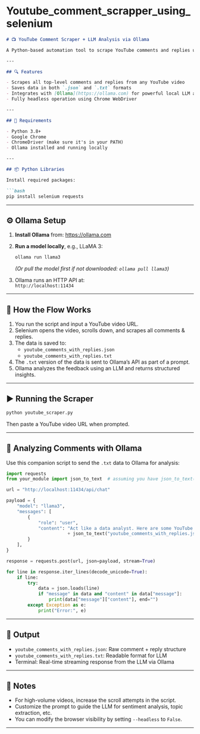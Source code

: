 # Youtube_comment_scrapper_using_selenium



```markdown
# 📺 YouTube Comment Scraper + LLM Analysis via Ollama

A Python-based automation tool to scrape YouTube comments and replies using Selenium, and analyze them with an LLM model (e.g., LLaMA 3) through Ollama's local API.

---

## 🔍 Features

- Scrapes all top-level comments and replies from any YouTube video  
- Saves data in both `.json` and `.txt` formats  
- Integrates with [Ollama](https://ollama.com) for powerful local LLM analysis via API  
- Fully headless operation using Chrome WebDriver  

---

## 🧰 Requirements

- Python 3.8+
- Google Chrome
- ChromeDriver (make sure it's in your PATH)
- Ollama installed and running locally

---

## 📦 Python Libraries

Install required packages:

```bash
pip install selenium requests
```

---

## ⚙️ Ollama Setup

1. **Install Ollama** from: https://ollama.com  
2. **Run a model locally**, e.g., LLaMA 3:

    ```bash
    ollama run llama3
    ```

    *(Or pull the model first if not downloaded: `ollama pull llama3`)*

3. Ollama runs an HTTP API at:  
   `http://localhost:11434`

---

## 🔁 How the Flow Works

1. You run the script and input a YouTube video URL.  
2. Selenium opens the video, scrolls down, and scrapes all comments & replies.  
3. The data is saved to:
   - `youtube_comments_with_replies.json`
   - `youtube_comments_with_replies.txt`
4. The `.txt` version of the data is sent to Ollama’s API as part of a prompt.  
5. Ollama analyzes the feedback using an LLM and returns structured insights.

---

## ▶️ Running the Scraper

```bash
python youtube_scraper.py
```

Then paste a YouTube video URL when prompted.

---

## 🧠 Analyzing Comments with Ollama

Use this companion script to send the `.txt` data to Ollama for analysis:

```python
import requests
from your_module import json_to_text  # assuming you have json_to_text() in a file

url = "http://localhost:11434/api/chat"

payload = {
    "model": "llama3",
    "messages": [
        {
            "role": "user",
            "content": "Act like a data analyst. Here are some YouTube comments and replies. Analyze them:\n\n"
                       + json_to_text("youtube_comments_with_replies.json"),
        }
    ],
}

response = requests.post(url, json=payload, stream=True)

for line in response.iter_lines(decode_unicode=True):
    if line:
        try:
            data = json.loads(line)
            if "message" in data and "content" in data["message"]:
                print(data["message"]["content"], end="")
        except Exception as e:
            print("Error:", e)
```

---

## 📄 Output

- `youtube_comments_with_replies.json`: Raw comment + reply structure  
- `youtube_comments_with_replies.txt`: Readable format for LLM  
- Terminal: Real-time streaming response from the LLM via Ollama

---

## 📌 Notes

- For high-volume videos, increase the scroll attempts in the script.  
- Customize the prompt to guide the LLM for sentiment analysis, topic extraction, etc.  
- You can modify the browser visibility by setting `--headless` to `False`.

---
